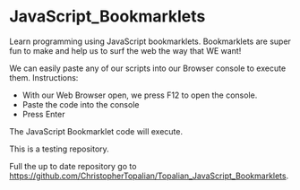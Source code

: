 # JavaScript_Bookmarklets
Learn programming using JavaScript bookmarklets. Bookmarklets are super fun to make and help us to surf the web the way that WE want!

We can easily paste any of our scripts into our Browser console to execute them.
Instructions:
  * With our Web Browser open, we press F12 to open the console.
  * Paste the code into the console
  * Press Enter
  
The JavaScript Bookmarklet code will execute.

This is a testing repository.

Full the up to date repository go to
https://github.com/ChristopherTopalian/Topalian_JavaScript_Bookmarklets.

